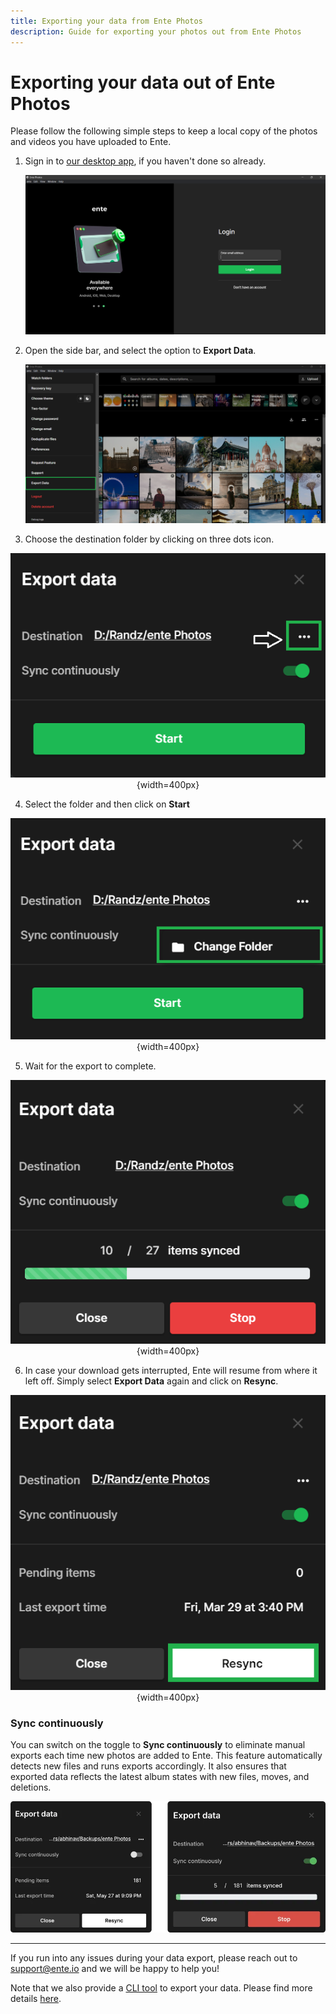 ```yaml
---
title: Exporting your data from Ente Photos
description: Guide for exporting your photos out from Ente Photos
---
```


# Exporting your data out of Ente Photos

Please follow the following simple steps to keep a local copy of the photos and
videos you have uploaded to Ente.

1. Sign in to [our desktop app](https://ente.io/download/desktop), if you
   haven't done so already.

    ![Ente - Sign in to export data](sign-in.png)

2. Open the side bar, and select the option to **Export Data**.

    ![Ente - Export data](export-1.png)

3. Choose the destination folder by clicking on three dots icon.

<div align="center">

![Ente - Select destination folder and start](export-2.png){width=400px}

</div>

4. Select the folder and then click on **Start**

<div align="center">

![Ente - Export in progress](export-3.png){width=400px}

</div>

5. Wait for the export to complete.

<div align="center">

![Ente - Rexport](export-4.png){width=400px}

</div>

6. In case your download gets interrupted, Ente will resume from where it left
   off. Simply select **Export Data** again and click on **Resync**.

<div align="center">

![Ente - Rexport](export-5.png){width=400px}

</div>


### Sync continuously

You can switch on the toggle to **Sync continuously** to eliminate manual
exports each time new photos are added to Ente. This feature automatically
detects new files and runs exports accordingly. It also ensures that exported
data reflects the latest album states with new files, moves, and deletions.

![Ente - Continuous sync](continuous-sync.webp)

---

If you run into any issues during your data export, please reach out to
[support@ente.io](mailto:support@ente.io) and we will be happy to help you!

Note that we also provide a [CLI
tool](https://github.com/ente-io/ente/tree/main/cli#export) to export your data.
Please find more details [here](/photos/faq/export).
